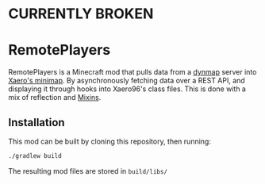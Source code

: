 # CURRENTLY BROKEN

# RemotePlayers

RemotePlayers is a Minecraft mod that pulls data from a [dynmap](https://github.com/webbukkit/dynmap) server into [Xaero's minimap](https://www.curseforge.com/minecraft/mc-mods/xaeros-minimap). By asynchronously fetching data over a REST API, and displaying it through hooks into Xaero96's class files. This is done with a mix of reflection and [Mixins](https://github.com/SpongePowered/Mixin).

## Installation

This mod can be built by cloning this repository, then running:

```sh
./gradlew build
```

The resulting mod files are stored in `build/libs/`
